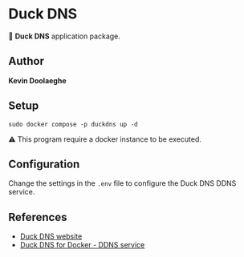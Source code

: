 # Duck DNS

:triangular_flag_on_post: **Duck DNS** application package.

## Author

**Kevin Doolaeghe**

## Setup

```
sudo docker compose -p duckdns up -d
```

:warning: This program require a docker instance to be executed.

## Configuration

Change the settings in the `.env` file to configure the Duck DNS DDNS service.

## References

* [Duck DNS website](https://www.duckdns.org/)
* [Duck DNS for Docker - DDNS service](https://hub.docker.com/r/linuxserver/duckdns)
